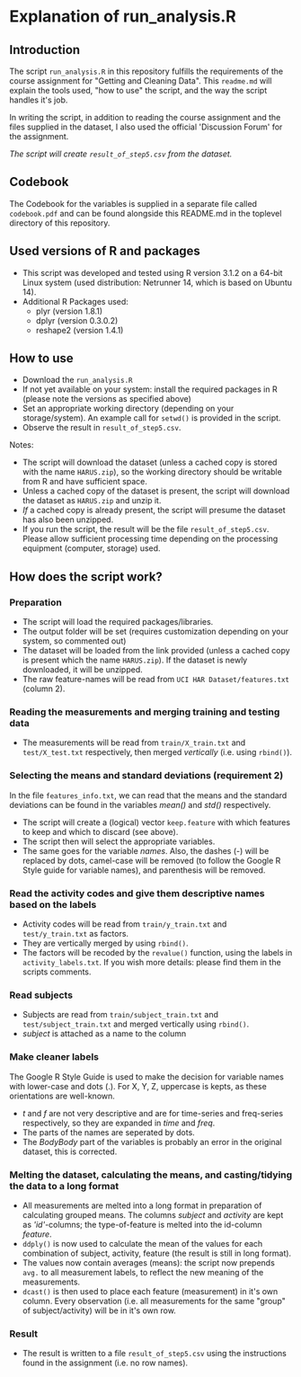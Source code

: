 
# Explanation of run_analysis.R

## Introduction
The script ```run_analysis.R``` in this repository fulfills the requirements of the course assignment for
"Getting and Cleaning Data". This ```readme.md``` will explain the tools used, "how to use" the script,
and the way the script handles it's job.

In writing the script, in addition to reading the course assignment and the files supplied in the dataset, I also used the official 'Discussion Forum' for the assignment.

*The script will create ```result_of_step5.csv``` from the dataset.*

## Codebook
The Codebook for the variables is supplied in a separate file called ```codebook.pdf``` and can be found alongside this README.md in the toplevel directory of this repository.

## Used versions of R and packages
* This script was developed and tested using R version 3.1.2 on a 64-bit Linux system (used distribution: Netrunner 14,
which is based on Ubuntu 14). 
* Additional R Packages used:
  * plyr (version 1.8.1)
  * dplyr (version 0.3.0.2)
  * reshape2 (version 1.4.1)
  
## How to use
* Download the ```run_analysis.R```
* If not yet available on your system: install the required packages in R (please note the versions as specified above)
* Set an appropriate working directory (depending on your storage/system). An example call for ```setwd()``` is provided
in the script. 
* Observe the result in ```result_of_step5.csv```.

Notes:
* The script will download the dataset (unless a cached copy is stored with the name ```HARUS.zip```), so the ẁorking
directory should be writable from R and have sufficient space.
* Unless a cached copy of the dataset is present, the script will download the dataset as ```HARUS.zip``` and unzip it.
* *If* a cached copy is already present, the script will presume the dataset has also been unzipped.
* If you run the script, the result will be the file ```result_of_step5.csv```. Please allow sufficient processing time
depending on the processing equipment (computer, storage) used.

## How does the script work?

### Preparation
* The script will load the required packages/libraries.
* The output folder will be set (requires customization depending on your system, so commented out)
* The dataset will be loaded from the link provided (unless a cached copy is present which the name ```HARUS.zip```).
  If the dataset is newly downloaded, it will be unzipped.
* The raw feature-names will be read from ```UCI HAR Dataset/features.txt``` (column 2).

### Reading the measurements and merging training and testing data
* The measurements will be read from ```train/X_train.txt``` and ```test/X_test.txt``` respectively, then merged
*vertically* (i.e. using ```rbind()```).

### Selecting the means and standard deviations (requirement 2)
In the file ```features_info.txt```, we can read that the means and the standard deviations can be found in the
variables *mean()* and *std()* respectively.
* The script will create a (logical) vector ```keep.feature``` with which features to keep and which to discard (see above).
* The script then will select the appropriate variables.
* The same goes for the variable *names*. Also, the dashes (-) will be replaced by dots, camel-case will be removed
(to follow the Google R Style guide for variable names), and parenthesis will be removed.

### Read the activity codes and give them descriptive names based on the labels
* Activity codes will be read from ```train/y_train.txt``` and ```test/y_train.txt``` as factors.
* They are vertically merged by using ```rbind()```.
* The factors will be recoded by the ```revalue()``` function, using the labels in ```activity_labels.txt```. If you
wish more details: please find them in the scripts comments.

### Read subjects
* Subjects are read from ```train/subject_train.txt``` and ```test/subject_train.txt``` and merged vertically using ```rbind()```.
* *subject* is attached as a name to the column

### Make cleaner labels
The Google R Style Guide is used to make the decision for variable names with lower-case and dots (.).
For X, Y, Z, uppercase is kepts, as these orientations are well-known.
* *t* and *f* are not very descriptive and are for time-series and freq-series respectively, so they are
expanded in *time* and *freq*.
* The parts of the names are seperated by dots.
* The *BodyBody* part of the variables is probably an error in the original dataset, this is corrected.

### Melting the dataset, calculating the means, and casting/tidying the data to a long format
* All measurements are melted into a long format in preparation of calculating grouped means. The columns
  *subject* and *activity* are kept as *'id'*-columns; the type-of-feature is melted into the id-column *feature*.
* ```ddply()``` is now used to calculate the mean of the values for each combination of subject, activity, feature
  (the result is still in long format).
* The values now contain averages (means): the script now prepends ```avg.``` to all measurement labels, to reflect the new meaning of the measurements.
* ```dcast()``` is then used to place each feature (measurement) in it's own column. Every observation (i.e. all
measurements for the same "group" of subject/activity) will be in it's own row.

### Result
* The result is written to a file ```result_of_step5.csv``` using the instructions found in the assignment (i.e. no row
names).



